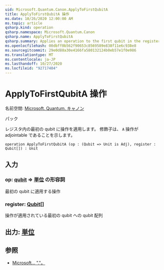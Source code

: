```yaml
---
uid: Microsoft.Quantum.Canon.ApplyToFirstQubitA
title: ApplyToFirstQubitA 操作
ms.date: 10/26/2020 12:00:00 AM
ms.topic: article
qsharp.kind: operation
qsharp.namespace: Microsoft.Quantum.Canon
qsharp.name: ApplyToFirstQubitA
qsharp.summary: Applies an operation to the first qubit in the register. The modifier `A` indicates that the operation is adjointable.
ms.openlocfilehash: 00dbff0b562f90653c8569589e838f11e6c938e8
ms.sourcegitcommit: 29e0d88a30e4166fa580132124b0eb57e1f0e986
ms.translationtype: MT
ms.contentlocale: ja-JP
ms.lasthandoff: 10/27/2020
ms.locfileid: "92717404"
---
```

# <a name="applytofirstqubita-operation"></a>ApplyToFirstQubitA 操作

名前空間: [Microsoft. Quantum. キャノン](xref:Microsoft.Quantum.Canon)

パック [](https://nuget.org/packages/)


レジスタ内の最初の qubit に操作を適用します。
修飾子は、 `A` 操作が adjointable であることを示します。

```qsharp
operation ApplyToFirstQubitA (op : (Qubit => Unit is Adj), register : Qubit[]) : Unit
```


## <a name="input"></a>入力

### <a name="op--qubit--unit-adj"></a>op: [qubit](xref:microsoft.quantum.lang-ref.qubit) => [単位](xref:microsoft.quantum.lang-ref.unit) の形容詞

最初の qubit に適用する操作


### <a name="register--qubit"></a>register: [Qubit](xref:microsoft.quantum.lang-ref.qubit)[]

操作が適用されている最初の qubit への qubit 配列



## <a name="output--unit"></a>出力: [単位](xref:microsoft.quantum.lang-ref.unit)



## <a name="see-also"></a>参照

- [Microsoft... "."。](xref:Microsoft.Quantum.Canon.ApplyToFirstQubit)